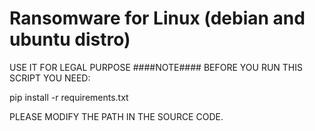 # Ransomware for Linux (debian and ubuntu distro)

USE IT FOR LEGAL PURPOSE
####NOTE####
BEFORE YOU RUN THIS SCRIPT YOU NEED:

pip install -r requirements.txt

PLEASE MODIFY THE PATH IN THE SOURCE CODE.
